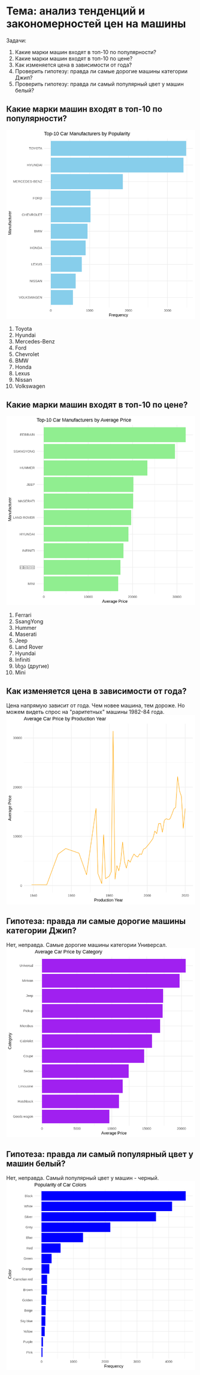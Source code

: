# Тема: анализ тенденций и закономерностей цен на машины

Задачи:
1) Какие марки машин входят в топ-10 по популярности?
2) Какие марки машин входят в топ-10 по цене?
3) Как изменяется цена в зависимости от года?
4) Проверить гипотезу: правда ли самые дорогие машины категории Джип?
5) Проверить гипотезу: правда ли самый популярный цвет у машин белый?

## Какие марки машин входят в топ-10 по популярности?
![Top-10 Car Manufacturers by Popularity](/images/top10cars.png)
1. Toyota
2. Hyundai
3. Mercedes-Benz
4. Ford
5. Chevrolet
6. BMW
7. Honda
8. Lexus
9. Nissan
10. Volkswagen

## Какие марки машин входят в топ-10 по цене?
![Top-10 Car Manufacturers by Average Price](/images/top10price.png)
1. Ferrari
2. SsangYong
3. Hummer
4. Maserati
5. Jeep
6. Land Rover
7. Hyundai
8. Infiniti
9. სხვა (другие)
10. Mini

## Как изменяется цена в зависимости от года?
Цена напрямую зависит от года. Чем новее машина, тем дороже. Но можем видеть спрос на "раритетных" машины 1982-84 года.
![Average Car Price by Production Year](/images/avgcar.png)

## Гипотеза: правда ли самые дорогие машины категории Джип?
Нет, неправда. Самые дорогие машины категории Универсал.
![Average Car Price by Category](/images/topcat.png)

## Гипотеза: правда ли самый популярный цвет у машин белый?
Нет, неправда. Самый популярный цвет у машин - черный.
![Popularity of Car Colors](/images/topcolors.png)
